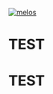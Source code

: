 [![melos](https://img.shields.io/badge/maintained%20with-melos-f700ff.svg?style=flat-square)](https://github.com/invertase/melos)

# TEST

# TEST
